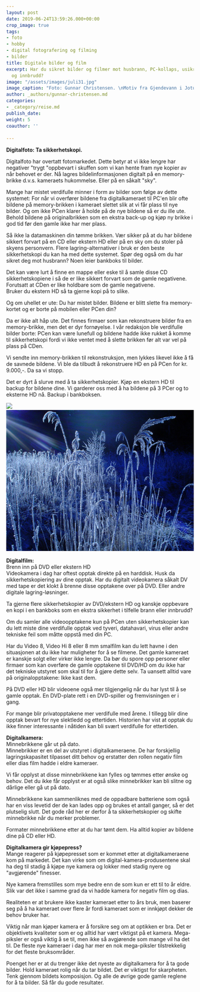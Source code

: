 ```yaml
---
layout: post
date: 2019-06-24T13:59:26.000+00:00
crop_image: true
tags:
- foto
- hobby
- digital fotografering og filming
- bilder
title: Digitale bilder og film
excerpt: Har du sikret bilder og filmer mot husbrann, PC-kollaps, usikre skyer, mobiltyveri
  og innbrudd?
image: "/assets/images/juli31.jpg"
image_caption: "Foto: Gunnar Christensen. \nMotiv fra Gjendevann i Jotunheimen"
author: _authors/gunnar-christensen.md
categories:
- _category/reise.md
publish_date: 
weight: 5
coauthor: ''

---
```

**Digitalfoto: Ta sikkerhetskopi.**

Digitalfoto har overtatt fotomarkedet. Dette betyr at vi ikke lengre har negativer "trygt "oppbevart i skuffen som vi kan hente fram nye kopier av når behovet er der. Nå lagres bildelinformasjonen digitalt på en memory-brikke d.v.s. kameraets hukommelse. Eller på en såkalt "sky".

Mange har mistet verdifulle minner i form av bilder som følge av dette systemet: For når vi overfører bildene fra digitalkameraet til PC'en blir ofte bildene på memory-brikken i kameraet slettet slik at vi får plass til nye bilder. Og om ikke PCen klarer å holde på de nye bildene så er du ille ute. Behold bildene på originalbrikken som en ekstra back-up og kjøp ny brikke i god tid før den gamle ikke har mer plass.

Så ikke la datamaskinen din tømme brikken. Vær sikker på at du har bildene sikkert forvart på en CD eller ekstern HD eller på en sky om du stoler på skyens personvern. Flere lagring-alternativer i bruk er den beste sikkerhetskopi du kan ha med dette systemet. Spør deg også om du har sikret deg mot husbrann? Noen leier bankboks til bilder.

Det kan være lurt å finne en mappe eller eske til å samle disse CD sikkerhetskopiene i så de er like sikkert forvart som de gamle negativene. Forutsatt at CDen er like holdbare som de gamle negativene.  
Bruker du ekstern HD så ta gjerne kopi på to slike.

Og om uhellet er ute: Du har mistet bilder. Bildene er blitt slette fra memory-kortet og er borte på mobilen eller PCen din?

Da er ikke alt håp ute. Det finnes firmaer som kan rekonstruere bilder fra en memory-brikke, men det er dyr fornøyelse. I vår redaksjon ble verdifulle bilder borte: PCen kan være lunefull og bildene hadde ikke rukket å komme til sikkerhetskopi fordi vi ikke ventet med å slette brikken før alt var vel på plass på CDen.

Vi sendte inn memory-brikken til rekonstruksjon, men lykkes likevel ikke å få de savnede bildene. Vi ble da tilbudt å rekonstruere HD en på PCen for kr. 9.000,-. Da sa vi stopp.

Det er dyrt å slurve med å ta sikkerhetskopier. Kjøp en ekstern HD til backup for bildene dine. Vi garderer oss med å ha bildene på 3 PCer og to eksterne HD nå. Backup i bankboksen.

![](https://wwww.helping.no/assets/images/des.5.JPG)![](/assets/images/des.5.jpg)

**Digitalfilm:**  
Brenn inn på DVD eller ekstern HD  
Videokamera i dag har oftest opptak direkte på en harddisk. Husk da sikkerhetskopiering av dine opptak. Har du digitalt videokamera såkalt DV med tape er det klokt å brenne disse opptakene over på DVD. Eller andre digitale lagring-løsninger.

Ta gjerne flere sikkerhetskopier av DVD/ekstern HD og kanskje oppbevare en kopi i en bankboks som en ekstra sikkerhet i tilfelle brann eller innbrudd?

Om du samler alle videoopptakene kun på PCen uten sikkerhetskopier kan du lett miste dine verdifulle opptak ved tyveri, datahavari, virus eller andre tekniske feil som måtte oppstå med din PC.

Har du Video 8, Video Hi 8 eller 8 mm smalfilm kan du lett havne i den situasjonen at du ikke har muligheter for å se filmene. Det gamle kameraet er kanskje solgt eller virker ikke lengre. Da bør du spore opp personer eller firmaer som kan overføre de gamle opptakene til DVD/HD om du ikke har det tekniske utstyret som skal til for å gjøre dette selv. Ta uansett alltid vare på originalopptakene: Ikke kast dem.

På DVD eller HD blir videoene også mer tilgjengelig når du har lyst til å se gamle opptak. En DVD-plate rett i en DVD-spiller og fremvisningen er i gang.

For mange blir privatopptakene mer verdifulle med årene. I tillegg blir dine opptak bevart for nye slektledd og ettertiden. Historien har vist at opptak du ikke finner interessante i nåtiden kan bli svært verdifulle for ettertiden.

**Digitalkamera:**  
Minnebrikkene går ut på dato.  
Minnebrikker er en del av utstyret i digitalkameraene. De har forskjellig lagringskapasitet tilpasset ditt behov og erstatter den rollen negativ film eller dias film hadde i eldre kameraer.

Vi får opplyst at disse minnebrikkene kan fylles og tømmes etter ønske og behov. Det du ikke får opplyst er at også slike minnebrikker kan bli slitne og dårlige eller gå ut på dato.

Minnebrikkene kan sammenliknes med de oppadbare batteriene som også har en viss levetid der de kan lades opp og brukes et antall ganger, så er det plutselig slutt. Det gode råd her er derfor å ta sikkerhetskopier og skifte minnebrikke når du merker problemer.

Formater minnebrikkene etter at du har tømt dem. Ha alltid kopier av bildene dine på CD eller HD.

**Digitalkamera gir kjøpepress?**  
Mange reagerer på kjøpepresset som er kommet etter at digitalkameraene kom på markedet. Det kan virke som om digital-kamera-produsentene skal ha deg til stadig å kjøpe nye kamera og lokker med stadig nyere og "avgjørende" finesser.

Nye kamera fremstilles som mye bedre enn de som kun er ett til to år eldre. Slik var det ikke i samme grad da vi hadde kamera for negativ film og dias.

Realiteten er at brukere ikke kaster kameraet etter to års bruk, men baserer seg på å ha kameraet over flere år fordi kameraet som er innkjøpt dekker de behov bruker har.

Viktig når man kjøper kamera er å forsikre seg om at optikken er bra. Det er objektivets kvaliteter som er og alltid har vært viktigst på et kamera. Mega-piksler er også viktig å se til, men ikke så avgjørende som mange vil ha det til. De fleste nye kameraer i dag har mer en nok mega-piksler tilstrekkelig for det fleste bruksområder.

Poenget her er at du trenger ikke det nyeste av digitalkamera for å ta gode bilder. Hold kameraet rolig når du tar bildet. Det er viktigst for skarpheten. Tenk gjennom bildets komposisjon. Og alle de øvrige gode gamle reglene for å ta bilder. Så får du gode resultater.